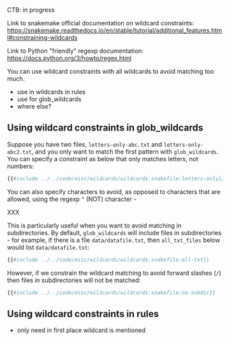 
CTB: in progress

Link to snakemake official documentation on wildcard constraints: 
https://snakemake.readthedocs.io/en/stable/tutorial/additional_features.html#constraining-wildcards

Link to Python "friendly" regexp documentation: https://docs.python.org/3/howto/regex.html

You can use wildcard constraints with all wildcards to avoid matching too much.

* use in wildcards in rules
* use for glob_wildcards
* where else?

## Using wildcard constraints in glob_wildcards

Suppose you have two files, `letters-only-abc.txt` and `letters-only-abc2.txt`,
and you only want to match the first pattern with `glob_wildcards`. You can
specify a constraint as below that only matches letters, not numbers:

```python
{{#include ../../code/misc/wildcards/wildcards.snakefile:letters-only}}
```

You can also specify characters to avoid, as opposed to characters that are
allowed, using the regexp `^` (NOT) character -

XXX

This is particularly useful when you want to avoid matching in subdirectories.
By default, `glob_wildcards` will include files in subdirectories - for
example, if there is a file `data/datafile.txt`, then `all_txt_files` below
would list `data/datafile.txt`:

```python
{{#include ../../code/misc/wildcards/wildcards.snakefile:all-txt}}
```

However, if we constrain the wildcard matching to avoid forward slashes (`/`)
then files in subdirectories will not be matched:

```python
{{#include ../../code/misc/wildcards/wildcards.snakefile:no-subdir}}
```

## Using wildcard constraints in rules

* only need in first place wildcard is mentioned
